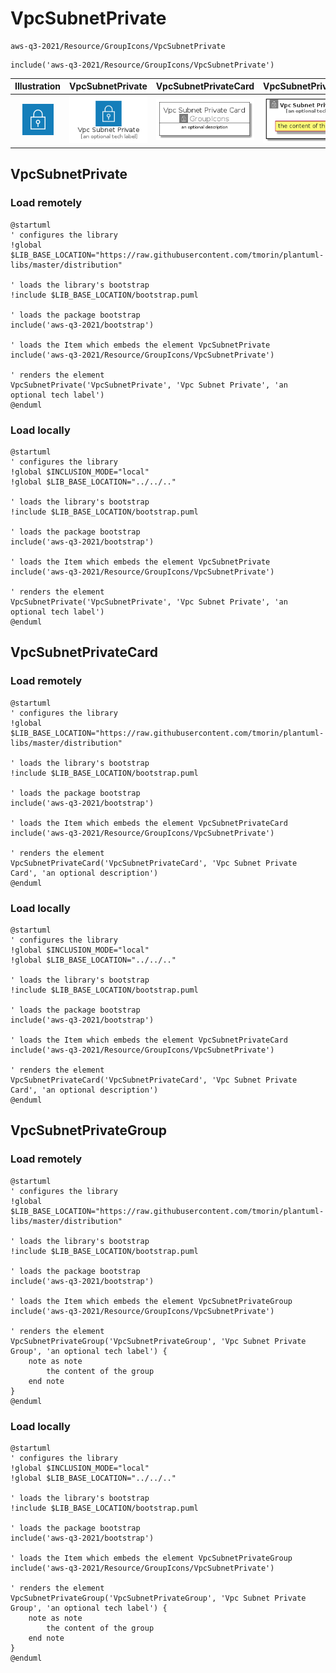 # VpcSubnetPrivate


```text
aws-q3-2021/Resource/GroupIcons/VpcSubnetPrivate
```

```text
include('aws-q3-2021/Resource/GroupIcons/VpcSubnetPrivate')
```



| Illustration | VpcSubnetPrivate | VpcSubnetPrivateCard | VpcSubnetPrivateGroup |
| :---: | :---: | :---: | :---: |
| ![illustration for Illustration](../../../aws-q3-2021/Resource/GroupIcons/VpcSubnetPrivate.png) | ![illustration for VpcSubnetPrivate](../../../aws-q3-2021/Resource/GroupIcons/VpcSubnetPrivate.Local.png) | ![illustration for VpcSubnetPrivateCard](../../../aws-q3-2021/Resource/GroupIcons/VpcSubnetPrivateCard.Local.png) | ![illustration for VpcSubnetPrivateGroup](../../../aws-q3-2021/Resource/GroupIcons/VpcSubnetPrivateGroup.Local.png) |




## VpcSubnetPrivate

### Load remotely
```plantuml
@startuml
' configures the library
!global $LIB_BASE_LOCATION="https://raw.githubusercontent.com/tmorin/plantuml-libs/master/distribution"

' loads the library's bootstrap
!include $LIB_BASE_LOCATION/bootstrap.puml

' loads the package bootstrap
include('aws-q3-2021/bootstrap')

' loads the Item which embeds the element VpcSubnetPrivate
include('aws-q3-2021/Resource/GroupIcons/VpcSubnetPrivate')

' renders the element
VpcSubnetPrivate('VpcSubnetPrivate', 'Vpc Subnet Private', 'an optional tech label')
@enduml
```

### Load locally
```plantuml
@startuml
' configures the library
!global $INCLUSION_MODE="local"
!global $LIB_BASE_LOCATION="../../.."

' loads the library's bootstrap
!include $LIB_BASE_LOCATION/bootstrap.puml

' loads the package bootstrap
include('aws-q3-2021/bootstrap')

' loads the Item which embeds the element VpcSubnetPrivate
include('aws-q3-2021/Resource/GroupIcons/VpcSubnetPrivate')

' renders the element
VpcSubnetPrivate('VpcSubnetPrivate', 'Vpc Subnet Private', 'an optional tech label')
@enduml
```

## VpcSubnetPrivateCard

### Load remotely
```plantuml
@startuml
' configures the library
!global $LIB_BASE_LOCATION="https://raw.githubusercontent.com/tmorin/plantuml-libs/master/distribution"

' loads the library's bootstrap
!include $LIB_BASE_LOCATION/bootstrap.puml

' loads the package bootstrap
include('aws-q3-2021/bootstrap')

' loads the Item which embeds the element VpcSubnetPrivateCard
include('aws-q3-2021/Resource/GroupIcons/VpcSubnetPrivate')

' renders the element
VpcSubnetPrivateCard('VpcSubnetPrivateCard', 'Vpc Subnet Private Card', 'an optional description')
@enduml
```

### Load locally
```plantuml
@startuml
' configures the library
!global $INCLUSION_MODE="local"
!global $LIB_BASE_LOCATION="../../.."

' loads the library's bootstrap
!include $LIB_BASE_LOCATION/bootstrap.puml

' loads the package bootstrap
include('aws-q3-2021/bootstrap')

' loads the Item which embeds the element VpcSubnetPrivateCard
include('aws-q3-2021/Resource/GroupIcons/VpcSubnetPrivate')

' renders the element
VpcSubnetPrivateCard('VpcSubnetPrivateCard', 'Vpc Subnet Private Card', 'an optional description')
@enduml
```

## VpcSubnetPrivateGroup

### Load remotely
```plantuml
@startuml
' configures the library
!global $LIB_BASE_LOCATION="https://raw.githubusercontent.com/tmorin/plantuml-libs/master/distribution"

' loads the library's bootstrap
!include $LIB_BASE_LOCATION/bootstrap.puml

' loads the package bootstrap
include('aws-q3-2021/bootstrap')

' loads the Item which embeds the element VpcSubnetPrivateGroup
include('aws-q3-2021/Resource/GroupIcons/VpcSubnetPrivate')

' renders the element
VpcSubnetPrivateGroup('VpcSubnetPrivateGroup', 'Vpc Subnet Private Group', 'an optional tech label') {
    note as note
        the content of the group
    end note
}
@enduml
```

### Load locally
```plantuml
@startuml
' configures the library
!global $INCLUSION_MODE="local"
!global $LIB_BASE_LOCATION="../../.."

' loads the library's bootstrap
!include $LIB_BASE_LOCATION/bootstrap.puml

' loads the package bootstrap
include('aws-q3-2021/bootstrap')

' loads the Item which embeds the element VpcSubnetPrivateGroup
include('aws-q3-2021/Resource/GroupIcons/VpcSubnetPrivate')

' renders the element
VpcSubnetPrivateGroup('VpcSubnetPrivateGroup', 'Vpc Subnet Private Group', 'an optional tech label') {
    note as note
        the content of the group
    end note
}
@enduml
```

